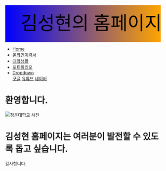 <!DOCTYPE html>
<html lang="ko">
<head>
  <meta charset="UTF-8">
  <meta name="viewport" content="width=device-width, initial-scale=1.0">
  <title>김성현의 홈페이지</title>
  <link rel="stylesheet" href="./css/mystyle.css">
  <style> </style>
</head>
<body>
  <svg height="120" width="100%">
    <!-- <defs> 요소는 그래픽 객체를 정의, <def> 요소 내에서 만든 객체는 출력되는 것은 아님
         나중에 사용하려면 fill 속성에 참조 연결하거나 <use> 요소를 이용해야함 
         <def> 요소 내에 선형그레디언트 정의 -->
    <defs>
      <linearGradient id="grad1" x1="0%" y1="0%" x2="100%" y2="0%">
        <stop offset="0%" style="stop-color:blue;stop-opacity:1" />
        <stop offset="100%" style="stop-color:orange;stop-opacity:1" />
      </linearGradient>
    </defs>
    <rect fill="url(#grad1)" x="0" y="0" width="100%" height="120" />
    <text fill="#white" font-size="60" font-family="Verdana" x="50" y="80">김성현의 홈페이지</text>
    Sorry, your browser does not support inline SVG.
  </svg>
    
  <ul>
    <li><a class="active" href="https://aaa.github.io/aaa">Home</a></li>
    <li><a href="./html/resume.html">온라인이력서</a></li>
    <li><a href="./html/ulife.html">대학생활</a></li>
    <li><a href="./html/portfolio.html">포트폴리오</a></li>
    <li class="dropdown">
      <a href="#" class="dropbtn">Dropdown</a>
      <div class="dropdown-content" >
        <a href="http://www.google.com">구글</a>
        <a href="http://www.youtube.com">유튜브</a>
        <a href="http://www.naver.com">네이버</a>
      </div>
    </li>
  </ul>

  <div>
    <h1 >환영합니다.</h1>
    <img src="./image/cwu.jpg" alt="청운대학교 사진">
  </div>
  <h1 >김성현 홈페이지는 여러분이 발전할 수 있도록 돕고 싶습니다. </h1>
  <p> 감사합니다. </p>
   
   
</body>
</html>

